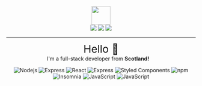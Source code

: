 <div align="center">
    <img src="https://emojis.slackmojis.com/emojis/images/1643515259/12806/meow_attention.png?1643515259" width="50" />
</div>

<div align="center">
    <a href="https://www.linkedin.com/in/ariqfraser/" target="_blank"><img src="https://img.shields.io/badge/LinkedIn-blue?logo=linkedin&logoColor=white&style=for-the-badge" /></a>
    <img src="https://img.shields.io/badge/EMAIL-fafafa?logo=gmail&style=for-the-badge" />
    <img src="https://img.shields.io/badge/portfolio-EBA321?style=for-the-badge" />
</div>

---

<p align="center"><span style="font-size: 2em">Hello 👋</span><br>I'm a full-stack developer from <b>Scotland!</b> <img src="https://flagpedia.net/data/flags/w580/gb-sct.png" height="12"/></p>

<div align="center">
    <img alt="Nodejs" src="https://img.shields.io/badge/-Nodejs-43853d?style=flat-square&logo=Node.js&logoColor=white" />
    <img alt="Express" src="https://img.shields.io/badge/Express-fafafa?style=flat-square&logo=express&logoColor=black" />
    <img alt="React" src="https://img.shields.io/badge/-React-45b8d8?style=flat-square&logo=react&logoColor=white" />
    <img alt="Express" src="https://img.shields.io/badge/Firebase-orange?style=flat-square&logo=firebase&logoColor=white" />
    <img alt="Styled Components" src="https://img.shields.io/badge/-Styled_Components-db7092?style=flat-square&logo=styled-components&logoColor=white" />
    <img alt="npm" src="https://img.shields.io/badge/-NPM-CB3837?style=flat-square&logo=npm&logoColor=white" />
    <img alt="Insomnia" src="https://img.shields.io/badge/-Insomnia-5849BE?style=flat-square&logo=insomnia&logoColor=white" />
    <img alt="JavaScript" src="https://img.shields.io/badge/-JavaScript-yellow?style=flat-square&logo=javascript&logoColor=white" />
    <img alt="JavaScript" src="https://img.shields.io/badge/VSCode-blue?style=flat-square&logo=visualstudiocode&logoColor=white" />
</div>

